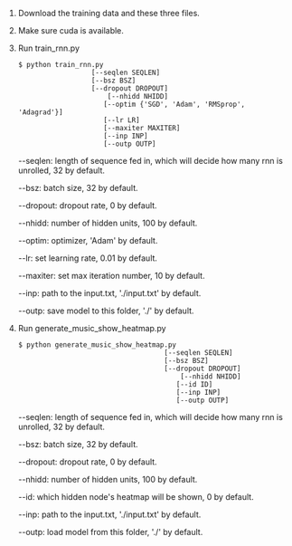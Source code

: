 1. Download the training data and these three files.

2. Make sure cuda is available.

3. Run train_rnn.py

   ```shell
   $ python train_rnn.py
       				 [--seqlen SEQLEN]
       				 [--bsz BSZ]
   					 [--dropout DROPOUT]
                     	 [--nhidd NHIDD]
                        [--optim {'SGD', 'Adam', 'RMSprop', 'Adagrad'}]
                        [--lr LR]
                        [--maxiter MAXITER] 
                        [--inp INP]
                        [--outp OUTP]
   ```

   --seqlen: length of sequence fed in, which will decide how many rnn is unrolled, 32 by default.

   --bsz: batch size, 32 by default.

   --dropout: dropout rate, 0 by default.

   --nhidd: number of hidden units, 100 by default.

   --optim: optimizer, 'Adam' by default.

   --lr: set learning rate, 0.01 by default.

   --maxiter: set max iteration number, 10 by default.

   --inp: path to the input.txt, './input.txt' by default.

   --outp: save model to this folder, './' by default.

4. Run generate_music_show_heatmap.py

   ```shell
   $ python generate_music_show_heatmap.py
       				                   [--seqlen SEQLEN]
       				                   [--bsz BSZ]
   					                   [--dropout DROPOUT]
                     	                   [--nhidd NHIDD]
                                          [--id ID]
                                          [--inp INP]
                                          [--outp OUTP]
   ```

   --seqlen: length of sequence fed in, which will decide how many rnn is unrolled, 32 by default.

   --bsz: batch size, 32 by default.

   --dropout: dropout rate, 0 by default.

   --nhidd: number of hidden units, 100 by default.

   --id: which hidden node's heatmap will be shown, 0 by default.

   --inp: path to the input.txt, './input.txt' by default.

   --outp: load model from this folder, './' by default.